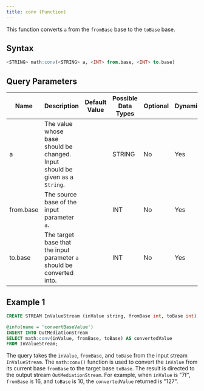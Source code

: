 ```yaml
---
title: conv (Function)
---
```


This function converts `a` from the `fromBase` base to the `toBase` base.

## Syntax

```sql
<STRING> math:conv(<STRING> a, <INT> from.base, <INT> to.base)
```

## Query Parameters

| Name   | Description  | Default Value | Possible Data Types | Optional | Dynamic |
|--------|--------------|---------------|---------------------|----------|---------|
| a   | The value whose base should be changed. Input should be given as a `String`. |               | STRING              | No       | Yes     |
| from.base | The source base of the input parameter `a`.    |               | INT    | No  | Yes |
| to.base | The target base that the input parameter `a` should be converted into. |      | INT | No  | Yes   |

## Example 1

```sql
CREATE STREAM InValueStream (inValue string, fromBase int, toBase int);

@info(name = 'convertBaseValue')
INSERT INTO OutMediationStream
SELECT math:conv(inValue, fromBase, toBase) AS convertedValue
FROM InValueStream;
```

The query takes the `inValue`, `fromBase`, and `toBase` from the input stream `InValueStream`. The `math:conv()` function is used to convert the `inValue` from its current base `fromBase` to the target base `toBase`. The result is directed to the output stream `OutMediationStream`. For example, when `inValue` is "7f", `fromBase` is 16, and `toBase` is 10, the `convertedValue` returned is "127".
